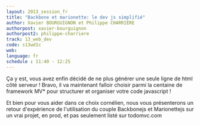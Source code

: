 ```yaml
---
layout: 2013_session_fr
title: "Backbone et marionette: le dev js simplifié"
author: Xavier BOURGUIGNON et Philippe CHARRIÈRE
authorpost: xavier-bourguignon
authorpost2: philippe-charriere
track: 13_web_dev
code: s13wd1c
web:
language: fr
schedule : 11:40 - 12:25
---
```


Ça y est, vous avez enfin décidé de ne plus générer une seule ligne de html côté serveur !
Bravo, il va maintenant falloir choisir parmi la centaine de framework MV* pour structurer et organiser votre code javascript !

Et bien pour vous aider dans ce choix cornélien, nous vous présenterons un retour d'expérience de l'utilisation du couple Backbonejs et Marionettejs sur un vrai projet, en prod, et pas seulement listé sur todomvc.com
